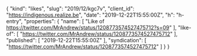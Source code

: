 {
  "kind": "likes",
  "slug": "2019/12/kgc7v",
  "client_id": "https://indigenous.realize.be",
  "date": "2019-12-22T15:55:00Z",
  "h": "h-entry",
  "properties": {
    "name": [
      "Like of https://twitter.com/MrAndrew/status/1208773574527475712?s=09"
    ],
    "like-of": [
      "https://twitter.com/MrAndrew/status/1208773574527475712"
    ],
    "published": [
      "2019-12-22T15:55:00Z"
    ],
    "syndication": [
      "https://twitter.com/MrAndrew/status/1208773574527475712"
    ]
  }
}

